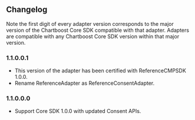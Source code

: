 ## Changelog

Note the first digit of every adapter version corresponds to the major version of the Chartboost Core SDK compatible with that adapter. 
Adapters are compatible with any Chartboost Core SDK version within that major version.

### 1.1.0.0.1
- This version of the adapter has been certified with ReferenceCMPSDK 1.0.0.
- Rename ReferenceAdapter as ReferenceConsentAdapter. 

### 1.1.0.0.0
- Support Core SDK 1.0.0 with updated Consent APIs.
